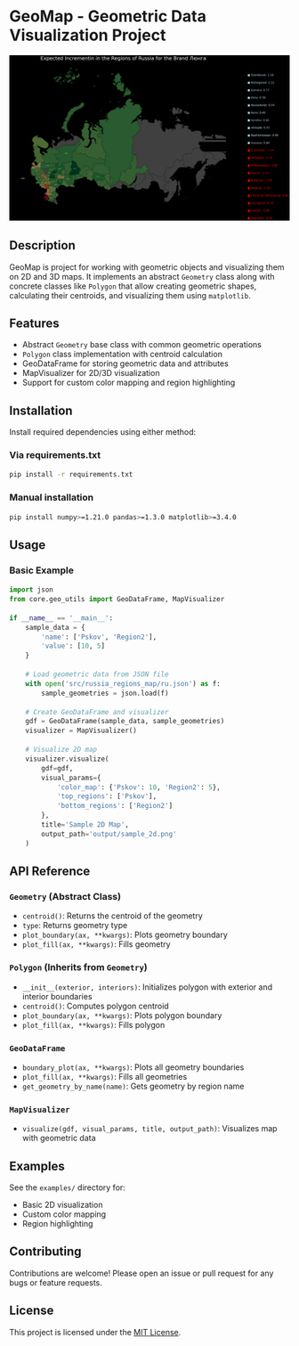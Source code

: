 # GeoMap - Geometric Data Visualization Project

![Map example](https://github.com/ErnestoAizenberg/geomap/raw/main/output/russia_regions_predict.png)

## Description

GeoMap is project for working with geometric objects and visualizing them on 2D and 3D maps. It implements an abstract `Geometry` class along with concrete classes like `Polygon` that allow creating geometric shapes, calculating their centroids, and visualizing them using `matplotlib`.

## Features

- Abstract `Geometry` base class with common geometric operations
- `Polygon` class implementation with centroid calculation
- GeoDataFrame for storing geometric data and attributes
- MapVisualizer for 2D/3D visualization
- Support for custom color mapping and region highlighting

## Installation

Install required dependencies using either method:

### Via requirements.txt
```bash
pip install -r requirements.txt
```

### Manual installation
```bash
pip install numpy>=1.21.0 pandas>=1.3.0 matplotlib>=3.4.0
```

## Usage

### Basic Example

```python
import json
from core.geo_utils import GeoDataFrame, MapVisualizer

if __name__ == '__main__':
    sample_data = {
        'name': ['Pskov', 'Region2'],
        'value': [10, 5]
    }

    # Load geometric data from JSON file
    with open('src/russia_regions_map/ru.json') as f:
        sample_geometries = json.load(f)

    # Create GeoDataFrame and visualizer
    gdf = GeoDataFrame(sample_data, sample_geometries)
    visualizer = MapVisualizer()

    # Visualize 2D map
    visualizer.visualize(
        gdf=gdf,
        visual_params={
            'color_map': {'Pskov': 10, 'Region2': 5},
            'top_regions': ['Pskov'],
            'bottom_regions': ['Region2']
        },
        title='Sample 2D Map',
        output_path='output/sample_2d.png'
    )
```

## API Reference

### `Geometry` (Abstract Class)
- `centroid()`: Returns the centroid of the geometry
- `type`: Returns geometry type
- `plot_boundary(ax, **kwargs)`: Plots geometry boundary
- `plot_fill(ax, **kwargs)`: Fills geometry

### `Polygon` (Inherits from `Geometry`)
- `__init__(exterior, interiors)`: Initializes polygon with exterior and interior boundaries
- `centroid()`: Computes polygon centroid
- `plot_boundary(ax, **kwargs)`: Plots polygon boundary
- `plot_fill(ax, **kwargs)`: Fills polygon

### `GeoDataFrame`
- `boundary_plot(ax, **kwargs)`: Plots all geometry boundaries
- `plot_fill(ax, **kwargs)`: Fills all geometries
- `get_geometry_by_name(name)`: Gets geometry by region name

### `MapVisualizer`
- `visualize(gdf, visual_params, title, output_path)`: Visualizes map with geometric data

## Examples

See the `examples/` directory for:
- Basic 2D visualization
- Custom color mapping
- Region highlighting

## Contributing

Contributions are welcome! Please open an issue or pull request for any bugs or feature requests.

## License

This project is licensed under the [MIT License](https://opensource.org/licenses/MIT).